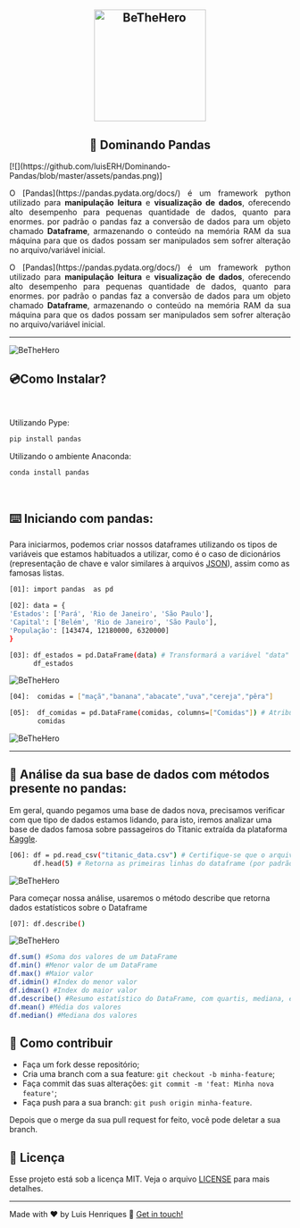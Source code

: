 # 
<h2 align="center">
    <img alt="BeTheHero" title="#delicinha" src="https://github.com/luisERH/Dominando-Pandas/blob/master/assets/pandas.png" width="200px" />
</h2>
<h2 align="center">
  🐼 Dominando Pandas
</h2>
[![](https://github.com/luisERH/Dominando-Pandas/blob/master/assets/pandas.png)] <p align="justify">
    O [Pandas](https://pandas.pydata.org/docs/) é um framework python utilizado para <Strong>manipulação</Strong> <Strong>leitura</Strong> e <strong>visualização de dados</strong>, oferecendo alto desempenho para pequenas quantidade de dados, quanto para enormes. por padrão o pandas faz a conversão de dados para um objeto chamado <strong>Dataframe</strong>, armazenando o conteúdo na memória RAM da sua máquina para que os dados possam ser manipulados sem sofrer alteração no arquivo/variável inicial.
 </p>

 <p align="justify">
    O [Pandas](https://pandas.pydata.org/docs/) é um framework python utilizado para <Strong>manipulação</Strong> <Strong>leitura</Strong> e <strong>visualização de dados</strong>, oferecendo alto desempenho para pequenas quantidade de dados, quanto para enormes. por padrão o pandas faz a conversão de dados para um objeto chamado <strong>Dataframe</strong>, armazenando o conteúdo na memória RAM da sua máquina para que os dados possam ser manipulados sem sofrer alteração no arquivo/variável inicial.
 </p>
 <hr/>
 
 <img alt="BeTheHero" title="#delicinha" src="https://pandas.pydata.org/docs/_images/02_io_readwrite1.svg"  />
 
    
## 💿Como Instalar?
</br>

Utilizando Pype:
```sh
pip install pandas
```
Utilizando o ambiente Anaconda:
```sh
conda install pandas 
```
</br>

## ⌨️ Iniciando com pandas:

Para iniciarmos, podemos criar nossos dataframes utilizando os tipos de variáveis que estamos habituados a utilizar, como é o caso de dicionários (representação de chave e valor similares à arquivos [JSON](https://www.json.org/json-pt.html)), assim como as famosas listas.

```sh
[01]: import pandas  as pd
```
```sh
[02]: data = {
'Estados': ['Pará', 'Rio de Janeiro', 'São Paulo'],
'Capital': ['Belém', 'Rio de Janeiro', 'São Paulo'],
'População': [143474, 12180000, 6320000]
}
```
```sh
[03]: df_estados = pd.DataFrame(data) # Transformará a variável "data" do tipo dict em um dataframe
      df_estados
```
<img alt="BeTheHero" title="#delicinha" src="https://github.com/luisERH/Dominando-Pandas/blob/master/assets/demo.PNG"/>

```sh
[04]:  comidas = ["maçã","banana","abacate","uva","cereja","pêra"]
```
```sh
[05]:  df_comidas = pd.DataFrame(comidas, columns=["Comidas"]) # Atribuindo nome de colunas com o parâmetro "columns"
       comidas
```
<img alt="BeTheHero" title="#delicinha" src="https://github.com/luisERH/Dominando-Pandas/blob/master/assets/comidas.PNG"/>

<hr/>

## 🔎 Análise da sua base de dados com métodos presente no pandas:

Em geral, quando pegamos uma base de dados nova, precisamos verificar com que tipo de dados estamos lidando, para isto, iremos analizar uma base de dados famosa sobre passageiros do Titanic extraída da plataforma [Kaggle](https://www.kaggle.com/).

```sh
[06]: df = pd.read_csv("titanic_data.csv") # Certifique-se que o arquivo está no mesmo diretório que seu código
      df.head(5) # Retorna as primeiras linhas do dataframe (por padrão 5)
```
<img alt="BeTheHero" title="#delicinha" src="https://github.com/luisERH/Dominando-Pandas/blob/master/assets/head.PNG"/>

Para começar nossa análise, usaremos o método describe que retorna dados estatísticos sobre o Dataframe

```sh
[07]: df.describe()
```

<img alt="BeTheHero" title="#delicinha" src="https://github.com/luisERH/Dominando-Pandas/blob/master/assets/describe.PNG"/>

```sh
df.sum() #Soma dos valores de um DataFrame
df.min() #Menor valor de um DataFrame
df.max() #Maior valor
df.idmin() #Index do menor valor
df.idmax() #Index do maior valor
df.describe() #Resumo estatístico do DataFrame, com quartis, mediana, etc.
df.mean() #Média dos valores
df.median() #Mediana dos valores
```

## 🤝 Como contribuir

- Faça um fork desse repositório;
- Cria uma branch com a sua feature: `git checkout -b minha-feature`;
- Faça commit das suas alterações: `git commit -m 'feat: Minha nova feature'`;
- Faça push para a sua branch: `git push origin minha-feature`.

Depois que o merge da sua pull request for feito, você pode deletar a sua branch.

## :memo: Licença

Esse projeto está sob a licença MIT. Veja o arquivo [LICENSE](LICENSE.md) para mais detalhes.

----

Made with ♥ by Luis Henriques :wave: [Get in touch!](https://www.linkedin.com/in/luis-eduardo-da-rocha-henriques-462714164/)
